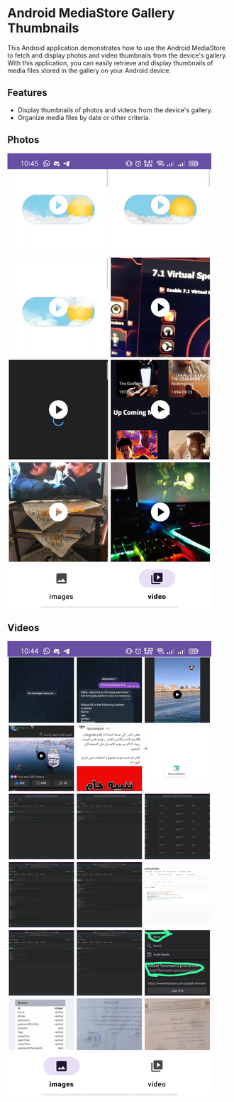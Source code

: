 # Android MediaStore Gallery Thumbnails

This Android application demonstrates how to use the Android MediaStore to fetch and display photos and video thumbnails from the device's gallery. With this application, you can easily retrieve and display thumbnails of media files stored in the gallery on your Android device.

## Features

- Display thumbnails of photos and videos from the device's gallery.
- Organize media files by date or other criteria.

## Photos 
 ![photo](1.jpg)

## Videos 
![video](2.jpg)


